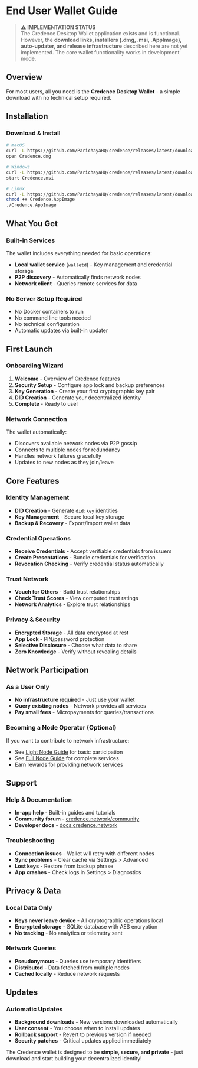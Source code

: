 # End User Wallet Guide

> **⚠️ IMPLEMENTATION STATUS**  
> The Credence Desktop Wallet application exists and is functional. However, the **download links, installers (.dmg, .msi, .AppImage), auto-updater, and release infrastructure** described here are not yet implemented. The core wallet functionality works in development mode.

## Overview

For most users, all you need is the **Credence Desktop Wallet** - a simple download with no technical setup required.

## Installation

### Download & Install
```bash
# macOS
curl -L https://github.com/ParichayaHQ/credence/releases/latest/download/Credence-mac.dmg -o Credence.dmg
open Credence.dmg

# Windows
curl -L https://github.com/ParichayaHQ/credence/releases/latest/download/Credence-win.msi -o Credence.msi
start Credence.msi

# Linux
curl -L https://github.com/ParichayaHQ/credence/releases/latest/download/Credence-linux.AppImage -o Credence.AppImage
chmod +x Credence.AppImage
./Credence.AppImage
```

## What You Get

### Built-in Services
The wallet includes everything needed for basic operations:
- **Local wallet service** (`walletd`) - Key management and credential storage
- **P2P discovery** - Automatically finds network nodes
- **Network client** - Queries remote services for data

### No Server Setup Required
- No Docker containers to run
- No command line tools needed  
- No technical configuration
- Automatic updates via built-in updater

## First Launch

### Onboarding Wizard
1. **Welcome** - Overview of Credence features
2. **Security Setup** - Configure app lock and backup preferences
3. **Key Generation** - Create your first cryptographic key pair
4. **DID Creation** - Generate your decentralized identity
5. **Complete** - Ready to use!

### Network Connection
The wallet automatically:
- Discovers available network nodes via P2P gossip
- Connects to multiple nodes for redundancy
- Handles network failures gracefully
- Updates to new nodes as they join/leave

## Core Features

### Identity Management
- **DID Creation** - Generate `did:key` identities
- **Key Management** - Secure local key storage
- **Backup & Recovery** - Export/import wallet data

### Credential Operations
- **Receive Credentials** - Accept verifiable credentials from issuers
- **Create Presentations** - Bundle credentials for verification
- **Revocation Checking** - Verify credential status automatically

### Trust Network
- **Vouch for Others** - Build trust relationships
- **Check Trust Scores** - View computed trust ratings
- **Network Analytics** - Explore trust relationships

### Privacy & Security
- **Encrypted Storage** - All data encrypted at rest
- **App Lock** - PIN/password protection
- **Selective Disclosure** - Choose what data to share
- **Zero Knowledge** - Verify without revealing details

## Network Participation

### As a User Only
- **No infrastructure required** - Just use your wallet
- **Query existing nodes** - Network provides all services
- **Pay small fees** - Micropayments for queries/transactions

### Becoming a Node Operator (Optional)
If you want to contribute to network infrastructure:
- See [Light Node Guide](./light-node.md) for basic participation
- See [Full Node Guide](./full-node.md) for complete services
- Earn rewards for providing network services

## Support

### Help & Documentation
- **In-app help** - Built-in guides and tutorials
- **Community forum** - [credence.network/community](https://credence.network/community)
- **Developer docs** - [docs.credence.network](https://docs.credence.network)

### Troubleshooting
- **Connection issues** - Wallet will retry with different nodes
- **Sync problems** - Clear cache via Settings > Advanced
- **Lost keys** - Restore from backup phrase
- **App crashes** - Check logs in Settings > Diagnostics

## Privacy & Data

### Local Data Only
- **Keys never leave device** - All cryptographic operations local
- **Encrypted storage** - SQLite database with AES encryption
- **No tracking** - No analytics or telemetry sent

### Network Queries
- **Pseudonymous** - Queries use temporary identifiers
- **Distributed** - Data fetched from multiple nodes
- **Cached locally** - Reduce network requests

## Updates

### Automatic Updates
- **Background downloads** - New versions downloaded automatically
- **User consent** - You choose when to install updates
- **Rollback support** - Revert to previous version if needed
- **Security patches** - Critical updates applied immediately

The Credence wallet is designed to be **simple, secure, and private** - just download and start building your decentralized identity!